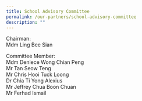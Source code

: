 ```yaml
---
title: School Advisory Committee
permalink: /our-partners/school-advisory-committee
description: ""
---
```

Chairman: <br>
Mdm Ling Bee Sian   
  
Committee Member: <br>
Mdm Deniece Wong Chian Peng <br>
Mr Tan Seow Teng <br>
Mr Chris Hooi Tuck Loong <br> 
Dr Chia Ti Yong Alexius <br>
Mr Jeffrey Chua Boon Chuan <br>
Mr Ferhad Ismail